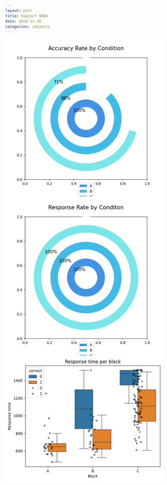 ```yaml
---
layout: post
title: Subject 9004
date: 2024-11-30
categories: subjects
---
```


![](data/9004/run-33/9004_accuracy_rate.png)
![](data/9004/run-33/9004_response_rate.png)
![](data/9004/run-33/9004_rt.png)
